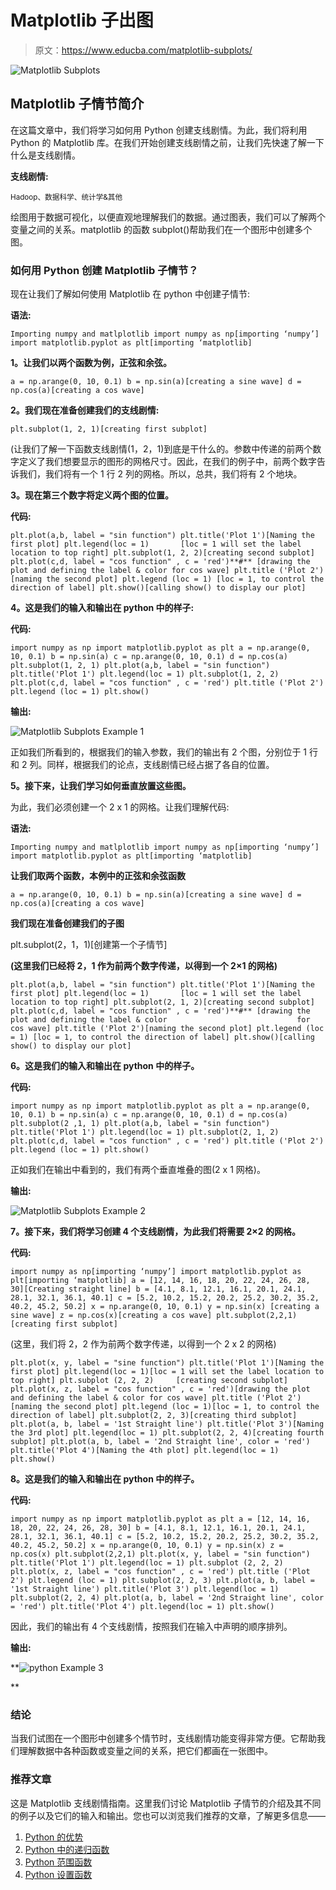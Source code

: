 # Matplotlib 子出图

> 原文：<https://www.educba.com/matplotlib-subplots/>

![Matplotlib Subplots](img/5e7579bb228a4bdb52bd8dbb3957ed88.png)



## Matplotlib 子情节简介

在这篇文章中，我们将学习如何用 Python 创建支线剧情。为此，我们将利用 Python 的 Matplotlib 库。在我们开始创建支线剧情之前，让我们先快速了解一下什么是支线剧情。

**支线剧情:**

<small>Hadoop、数据科学、统计学&其他</small>

绘图用于数据可视化，以便直观地理解我们的数据。通过图表，我们可以了解两个变量之间的关系。matplotlib 的函数 subplot()帮助我们在一个图形中创建多个图。

### 如何用 Python 创建 Matplotlib 子情节？

现在让我们了解如何使用 Matplotlib 在 python 中创建子情节:

**语法:**

`Importing numpy and matlplotlib
import numpy as np[importing ‘numpy’] import matplotlib.pyplot as plt[importing ‘matplotlib]`

**1。让我们以两个函数为例，正弦和余弦。**

`a = np.arange(0, 10, 0.1)
b = np.sin(a)[creating a sine wave] d = np.cos(a)[creating a cos wave]`

**2。我们现在准备创建我们的支线剧情:**

`plt.subplot(1, 2, 1)[creating first subplot]`

(让我们了解一下函数支线剧情(1，2，1)到底是干什么的。参数中传递的前两个数字定义了我们想要显示的图形的网格尺寸。因此，在我们的例子中，前两个数字告诉我们，我们将有一个 1 行 2 列的网格。所以，总共，我们将有 2 个地块。

**3。现在第三个数字将定义两个图的位置。**

**代码:**

`plt.plot(a,b, label = "sin function")
plt.title('Plot 1')[Naming the first plot] plt.legend(loc = 1)       [loc = 1 will set the label location to top right] plt.subplot(1, 2, 2)[creating second subplot] plt.plot(c,d, label = "cos function" , c = 'red')**#** [drawing the plot and defining the label & color for cos wave] plt.title ('Plot 2')[naming the second plot] plt.legend (loc = 1) [loc = 1, to control the direction of label] plt.show()[calling show() to display our plot]`

**4。这是我们的输入和输出在 python 中的样子:**

**代码:**

`import numpy as np
import matplotlib.pyplot as plt
a = np.arange(0, 10, 0.1)
b = np.sin(a)
c = np.arange(0, 10, 0.1)
d = np.cos(a)
plt.subplot(1, 2, 1)
plt.plot(a,b, label = "sin function")
plt.title('Plot 1')
plt.legend(loc = 1)
plt.subplot(1, 2, 2)
plt.plot(c,d, label = "cos function" , c = 'red')
plt.title ('Plot 2')
plt.legend (loc = 1)
plt.show()`

**输出:**

![Matplotlib Subplots Example 1](img/8cd115b56eb4d7d841db18abb5c9aac6.png)



正如我们所看到的，根据我们的输入参数，我们的输出有 2 个图，分别位于 1 行和 2 列。同样，根据我们的论点，支线剧情已经占据了各自的位置。

**5。接下来，让我们学习如何垂直放置这些图。**

为此，我们必须创建一个 2 x 1 的网格。让我们理解代码:

**语法:**

`Importing numpy and matlplotlib
import numpy as np[importing ‘numpy’] import matplotlib.pyplot as plt[importing ‘matplotlib]`

**让我们取两个函数，本例中的正弦和余弦函数**

`a = np.arange(0, 10, 0.1)
b = np.sin(a)[creating a sine wave] d = np.cos(a)[creating a cos wave]`

**我们现在准备创建我们的子图**

plt.subplot(2，1，1)[创建第一个子情节]

**(这里我们已经将 2，1 作为前两个数字传递，以得到一个 2×1 的网格)**

`plt.plot(a,b, label = "sin function")
plt.title('Plot 1')[Naming the first plot] plt.legend(loc = 1)       [loc = 1 will set the label location to top right] plt.subplot(2, 1, 2)[creating second subplot] plt.plot(c,d, label = "cos function" , c = 'red')**#** [drawing the plot and defining the label & color                             for cos wave] plt.title ('Plot 2')[naming the second plot] plt.legend (loc = 1) [loc = 1, to control the direction of label] plt.show()[calling show() to display our plot]`

**6。这是我们的输入和输出在 python 中的样子。**

**代码:**

`import numpy as np
import matplotlib.pyplot as plt
a = np.arange(0, 10, 0.1)
b = np.sin(a)
c = np.arange(0, 10, 0.1)
d = np.cos(a)
plt.subplot(2 ,1, 1)
plt.plot(a,b, label = "sin function")
plt.title('Plot 1')
plt.legend(loc = 1)
plt.subplot(2, 1, 2)
plt.plot(c,d, label = "cos function" , c = 'red')
plt.title ('Plot 2')
plt.legend (loc = 1)
plt.show()`

正如我们在输出中看到的，我们有两个垂直堆叠的图(2 x 1 网格)。

**输出:**

![Matplotlib Subplots Example 2](img/89d9aef6ba947bdd5feb41d54fec48b5.png)



**7。接下来，我们将学习创建 4 个支线剧情，为此我们将需要 2×2 的网格。**

**代码:**

`import numpy as np[importing ‘numpy’] import matplotlib.pyplot as plt[importing ‘matplotlib] a = [12, 14, 16, 18, 20, 22, 24, 26, 28, 30][Creating straight line] b = [4.1, 8.1, 12.1, 16.1, 20.1, 24.1, 28.1, 32.1, 36.1, 40.1] c = [5.2, 10.2, 15.2, 20.2, 25.2, 30.2, 35.2, 40.2, 45.2, 50.2] x = np.arange(0, 10, 0.1)
y = np.sin(x) [creating a sine wave] z = np.cos(x)[creating a cos wave] plt.subplot(2,2,1)[creating first subplot]`

(这里，我们将 2，2 作为前两个数字传递，以得到一个 2 x 2 的网格)

`plt.plot(x, y, label = "sine function")
plt.title('Plot 1')[Naming the first plot] plt.legend(loc = 1)[loc = 1 will set the label location to top right] plt.subplot (2, 2, 2)     [creating second subplot] plt.plot(x, z, label = "cos function" , c = 'red')[drawing the plot and defining the label & color for cos wave] plt.title ('Plot 2')[naming the second plot] plt.legend (loc = 1)[loc = 1, to control the direction of label] plt.subplot(2, 2, 3)[creating third subplot] plt.plot(a, b, label = '1st Straight line')
plt.title('Plot 3')[Naming the 3rd plot] plt.legend(loc = 1)
plt.subplot(2, 2, 4)[creating fourth subplot] plt.plot(a, b, label = '2nd Straight line', color = 'red')
plt.title('Plot 4')[Naming the 4th plot] plt.legend(loc = 1)
plt.show()`

**8。这是我们的输入和输出在 python 中的样子。**

**代码:**

`import numpy as np
import matplotlib.pyplot as plt
a = [12, 14, 16, 18, 20, 22, 24, 26, 28, 30] b = [4.1, 8.1, 12.1, 16.1, 20.1, 24.1, 28.1, 32.1, 36.1, 40.1] c = [5.2, 10.2, 15.2, 20.2, 25.2, 30.2, 35.2, 40.2, 45.2, 50.2] x = np.arange(0, 10, 0.1)
y = np.sin(x)
z = np.cos(x)
plt.subplot(2,2,1)
plt.plot(x, y, label = "sin function")
plt.title('Plot 1')
plt.legend(loc = 1)
plt.subplot (2, 2, 2)
plt.plot(x, z, label = "cos function" , c = 'red')
plt.title ('Plot 2')
plt.legend (loc = 1)
plt.subplot(2, 2, 3)
plt.plot(a, b, label = '1st Straight line')
plt.title('Plot 3')
plt.legend(loc = 1)
plt.subplot(2, 2, 4)
plt.plot(a, b, label = '2nd Straight line', color = 'red')
plt.title('Plot 4')
plt.legend(loc = 1)
plt.show()`

因此，我们的输出有 4 个支线剧情，按照我们在输入中声明的顺序排列。

**输出:**

**![python Example 3](img/abce7b2dbde299e84b37e552e25b87c0.png)

** 

### 结论

当我们试图在一个图形中创建多个情节时，支线剧情功能变得非常方便。它帮助我们理解数据中各种函数或变量之间的关系，把它们都画在一张图中。

### 推荐文章

这是 Matplotlib 支线剧情指南。这里我们讨论 Matplotlib 子情节的介绍及其不同的例子以及它们的输入和输出。您也可以浏览我们推荐的文章，了解更多信息——

1.  [Python 的优势](https://www.educba.com/advantages-of-python/)
2.  [Python 中的递归函数](https://www.educba.com/recursive-function-in-python/)
3.  [Python 范围函数](https://www.educba.com/python-range-function/)
4.  [Python 设置函数](https://www.educba.com/python-set-function/)





